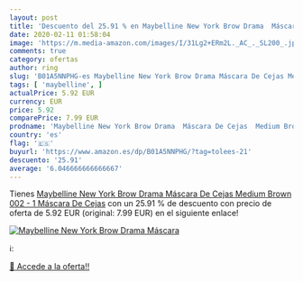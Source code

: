 ```yaml
---
layout: post
title: 'Descuento del 25.91 % en Maybelline New York Brow Drama  Máscara '
date: 2020-02-11 01:58:04
image: 'https://m.media-amazon.com/images/I/31Lg2+ERm2L._AC_._SL200_.jpg'
comments: true
category: ofertas
author: ring
slug: 'B01A5NNPHG-es Maybelline New York Brow Drama Máscara De Cejas Medium...'
tags: [ 'maybelline', ]
actualPrice: 5.92 EUR
currency: EUR
price: 5.92
comparePrice: 7.99 EUR
prodname: 'Maybelline New York Brow Drama  Máscara De Cejas  Medium Brown 002 - 1 Máscara De Cejas'
country: 'es'
flag: '🇪🇸'
buyurl: 'https://www.amazon.es/dp/B01A5NNPHG/?tag=tolees-21'
descuento: '25.91'
average: '6.046666666666667'
---
```


Tienes [Maybelline New York Brow Drama  Máscara De Cejas  Medium Brown 002 - 1 Máscara De Cejas](https://www.amazon.es/dp/B01A5NNPHG/?tag=tolees-21) con un 25.91 % de descuento con precio de oferta de 5.92 EUR (original: 7.99 EUR) en el siguiente enlace!

[![Maybelline New York Brow Drama  Máscara ](https://m.media-amazon.com/images/I/31Lg2+ERm2L._AC_._SL200_.jpg)](https://www.amazon.es/dp/B01A5NNPHG/?tag=tolees-21)

ℹ️:


[🛒 Accede a la oferta!!](https://www.amazon.es/dp/B01A5NNPHG/?tag=tolees-21)
